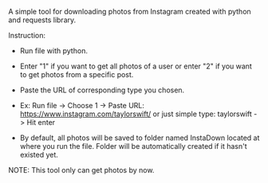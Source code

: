 A simple tool for downloading photos from Instagram created with python and requests library.

Instruction:
- Run file with python.
- Enter "1" if you want to get all photos of a user or enter "2" if you want to get photos from a specific post.
- Paste the URL of corresponding type you chosen.

- Ex: Run file -> Choose 1 -> Paste URL: https://www.instagram.com/taylorswift/ or just simple type: taylorswift -> Hit enter

- By default, all photos will be saved to folder named InstaDown located at where you run the file. Folder will be automatically created if it hasn't existed yet.

NOTE: This tool only can get photos by now.
